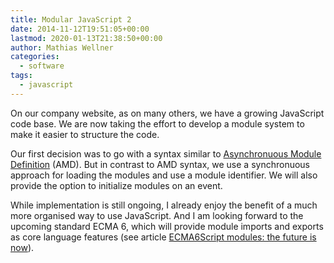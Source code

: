 ```yaml
---
title: Modular JavaScript 2
date: 2014-11-12T19:51:05+00:00
lastmod: 2020-01-13T21:38:50+00:00
author: Mathias Wellner
categories:
  - software
tags:
  - javascript
---
```

On our company website, as on many others, we have a growing JavaScript code base. We are now taking the effort to develop a module system to make it easier to structure the code. 
<!--more-->

Our first decision was to go with a syntax similar to <a href="http://requirejs.org/docs/whyamd.html" title="AMD" target="_blank">Asynchronuous Module Definition</a> (AMD). But in contrast to AMD syntax, we use a synchronuous approach for loading the modules and use a module identifier. We will also provide the option to initialize modules on an event. 

While implementation is still ongoing, I already enjoy the benefit of a much more organised way to use JavaScript. And I am looking forward to the upcoming standard ECMA 6, which will provide module imports and exports as core language features (see article <a href="http://www.2ality.com/2013/07/es6-modules.html" target="_blank">ECMA6Script modules: the future is now</a>).